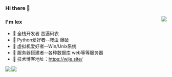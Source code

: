 ### Hi there 👋

<!--
**sad-leo/sad-leo** is a ✨ _special_ ✨ repository because its `README.md` (this file) appears on your GitHub profile.

Here are some ideas to get you started:

- 🔭 I’m currently working on ...
- 🌱 I’m currently learning ...
- 👯 I’m looking to collaborate on ...
- 🤔 I’m looking for help with ...
- 💬 Ask me about ...
- 📫 How to reach me: ...
- 😄 Pronouns: ...
- ⚡ Fun fact: ...
-->
<img align="right" src="https://github-readme-stats.vercel.app/api?username=sad-leo&theme=algolia&show_icons=true" />

### I'm lex

- 🌱 全栈开发者 苦逼码农 
- 🌱 Python爱好者--爬虫 爆破 
- 🌱 虚拟机爱好者--Win/Unix系统 
- 🌱 服务器搭建者--各种数据库 web等等服务器 
- 💬 技术博客地址：https://wjie.site/


<img align="left" src="https://img.shields.io/badge/Tools-VSCode-brightgreen" />
<img align="left" src="https://img.shields.io/badge/Tools-IDEA-blue" />
